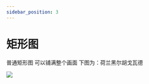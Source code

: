 ```yaml
---
sidebar_position: 3
---
```


# 矩形图

普通矩形图 可以铺满整个画面 下图为：荷兰黑尔胡戈瓦德 

![](https://images.yrzdm.com/2021-09-16/heerhugowaard.png)

